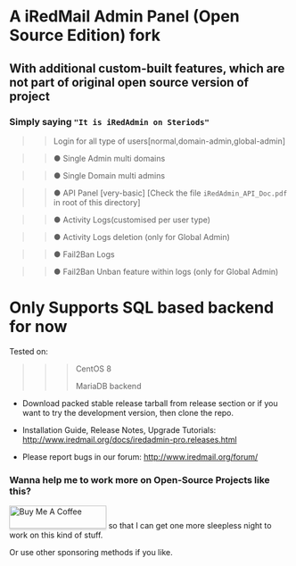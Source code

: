 # A iRedMail Admin Panel (Open Source Edition) fork

## With additional custom-built features, which are not part of original open source version of project 
### Simply saying `"It is iRedAdmin on Steriods"`
>> Login for all type of users[normal,domain-admin,global-admin]

>> ● Single Admin multi domains

>> ● Single Domain multi admins

>> ● API Panel [very-basic] [Check the file `iRedAdmin_API_Doc.pdf` in root of this directory]

>> ● Activity Logs(customised per user type)

>> ● Activity Logs deletion (only for Global Admin)

>> ● Fail2Ban Logs

>> ● Fail2Ban Unban feature within logs (only for Global Admin)

# Only Supports SQL based backend for now
Tested on: 
> > > CentOS 8
> > > 
> > > MariaDB backend

* Download packed stable release tarball from release section or if you want to try the development version, then clone the repo.

* Installation Guide, Release Notes, Upgrade Tutorials:
  http://www.iredmail.org/docs/iredadmin-pro.releases.html

* Please report bugs in our forum:
  http://www.iredmail.org/forum/

### Wanna help me to work more on Open-Source Projects like this?
<a href="https://www.buymeacoffee.com/avinashkarhana" target="_blank"><img src="https://www.buymeacoffee.com/assets/img/custom_images/orange_img.png" alt="Buy Me A Coffee" style="height: 41px !important;width: 174px !important;box-shadow: 0px 3px 2px 0px rgba(190, 190, 190, 0.5) !important;-webkit-box-shadow: 0px 3px 2px 0px rgba(190, 190, 190, 0.5) !important;" ></a> so that I can get one more sleepless night to work on this kind of stuff.

Or use other sponsoring methods if you like.
